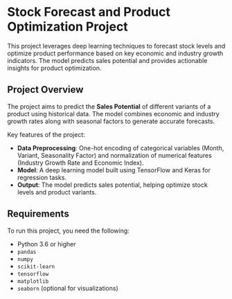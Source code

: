 # Stock Forecast and Product Optimization Project

This project leverages deep learning techniques to forecast stock levels and optimize product performance based on key economic and industry growth indicators. The model predicts sales potential and provides actionable insights for product optimization.

## Project Overview

The project aims to predict the **Sales Potential** of different variants of a product using historical data. The model combines economic and industry growth rates along with seasonal factors to generate accurate forecasts. 

Key features of the project:
- **Data Preprocessing**: One-hot encoding of categorical variables (Month, Variant, Seasonality Factor) and normalization of numerical features (Industry Growth Rate and Economic Index).
- **Model**: A deep learning model built using TensorFlow and Keras for regression tasks.
- **Output**: The model predicts sales potential, helping optimize stock levels and product variants.

## Requirements

To run this project, you need the following:
- Python 3.6 or higher
- `pandas`
- `numpy`
- `scikit-learn`
- `tensorflow`
- `matplotlib`
- `seaborn` (optional for visualizations)
